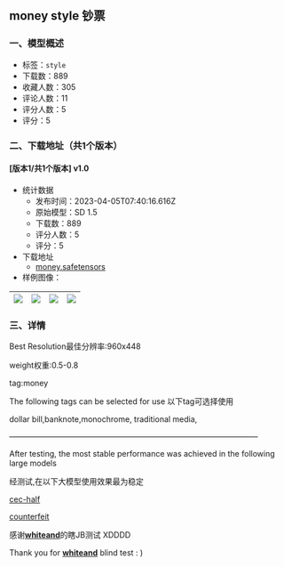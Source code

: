 ## money style 钞票
### 一、模型概述

- 标签：`style`
- 下载数：889
- 收藏人数：305
- 评论人数：11
- 评分人数：5
- 评分：5

### 二、下载地址（共1个版本）

#### [版本1/共1个版本] v1.0

- 统计数据
  - 发布时间：2023-04-05T07:40:16.616Z
  - 原始模型：SD 1.5
  - 下载数：889
  - 评分人数：5
  - 评分：5
- 下载地址
  - [money.safetensors](https://civitai.com/api/download/models/34506)
- 样例图像：

| <img src="https://image.civitai.com/xG1nkqKTMzGDvpLrqFT7WA/b8ed4deb-63ea-43ba-fc7b-9fe1aa80c500/width=450/394204.jpeg" /> | <img src="https://image.civitai.com/xG1nkqKTMzGDvpLrqFT7WA/39c998aa-e0e6-4efb-9642-078d98ff3f00/width=450/394201.jpeg" /> | <img src="https://image.civitai.com/xG1nkqKTMzGDvpLrqFT7WA/94964208-ee4c-49c1-52b0-e989c5b1ab00/width=450/394630.jpeg" /> | <img src="https://image.civitai.com/xG1nkqKTMzGDvpLrqFT7WA/d9d5d940-d621-4ad5-0417-91e2ed50f600/width=450/394721.jpeg" /> |
| ---- | ---- | ---- | ---- |


### 三、详情
<p>Best Resolution最佳分辨率:960x448</p><p>weight权重:0.5-0.8</p><p>tag:money</p><p>The following tags can be selected for use 以下tag可选择使用</p><p>dollar bill,banknote,monochrome, traditional media,</p><p>————————————————————————————————</p><p>After testing, the most stable performance was achieved in the following large models</p><p>经测试,在以下大模型使用效果最为稳定</p><p><a target="_blank" rel="ugc" href="https://civitai.com/models/16777/cec-half">cec-half</a></p><p><a target="_blank" rel="ugc" href="https://civitai.com/models/4468/counterfeit-v25">counterfeit</a></p><p></p><p>感谢<a rel="ugc" href="https://civitai.com/user/whiteand"><strong>whiteand</strong></a>的瞎JB测试 XDDDD</p><p>Thank you for <a rel="ugc" href="https://civitai.com/user/whiteand"><strong>whiteand</strong></a> blind test  : )</p>